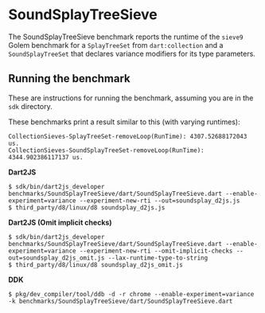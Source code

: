 # SoundSplayTreeSieve
The SoundSplayTreeSieve benchmark reports the runtime of the `sieve9` Golem benchmark
for a `SplayTreeSet` from `dart:collection` and a `SoundSplayTreeSet` that
declares variance modifiers for its type parameters.

## Running the benchmark
These are instructions for running the benchmark, assuming you are in the `sdk`
directory.

These benchmarks print a result similar to this (with varying runtimes):
```
CollectionSieves-SplayTreeSet-removeLoop(RunTime): 4307.52688172043 us.
CollectionSieves-SoundSplayTreeSet-removeLoop(RunTime): 4344.902386117137 us.
```

**Dart2JS**
```
$ sdk/bin/dart2js_developer benchmarks/SoundSplayTreeSieve/dart/SoundSplayTreeSieve.dart --enable-experiment=variance --experiment-new-rti --out=soundsplay_d2js.js
$ third_party/d8/linux/d8 soundsplay_d2js.js
```

**Dart2JS (Omit implicit checks)**
```
$ sdk/bin/dart2js_developer benchmarks/SoundSplayTreeSieve/dart/SoundSplayTreeSieve.dart --enable-experiment=variance --experiment-new-rti --omit-implicit-checks --out=soundsplay_d2js_omit.js --lax-runtime-type-to-string
$ third_party/d8/linux/d8 soundsplay_d2js_omit.js
```

**DDK**
```
$ pkg/dev_compiler/tool/ddb -d -r chrome --enable-experiment=variance -k benchmarks/SoundSplayTreeSieve/dart/SoundSplayTreeSieve.dart
```